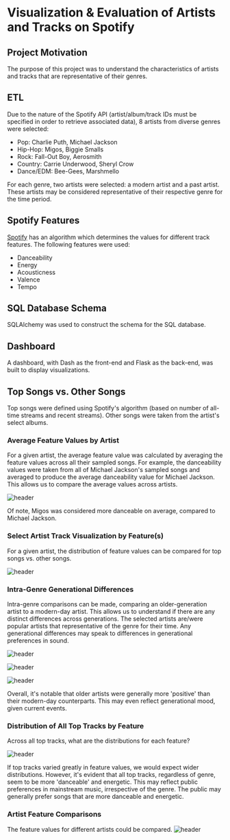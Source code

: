 # Visualization & Evaluation of Artists and Tracks on Spotify

## Project Motivation
The purpose of this project was to understand the characteristics of artists and tracks that are representative of their genres. 

## ETL
Due to the nature of the Spotify API (artist/album/track IDs must be specified in order to retrieve associated data), 8 artists from diverse genres were selected:

* Pop: Charlie Puth, Michael Jackson
* Hip-Hop: Migos, Biggie Smalls
* Rock: Fall-Out Boy, Aerosmith
* Country: Carrie Underwood, Sheryl Crow
* Dance/EDM: Bee-Gees, Marshmello

For each genre, two artists were selected: a modern artist and a past artist. These artists may be considered representative of their respective genre for the time period.

## Spotify Features
[Spotify](https://developer.spotify.com/documentation/web-api/reference/tracks/get-audio-features/) has an algorithm which determines the values for different track features. The following features were used:

* Danceability
* Energy
* Acousticness
* Valence
* Tempo

## SQL Database Schema
SQLAlchemy was used to construct the schema for the SQL database. 

## Dashboard
A dashboard, with Dash as the front-end and Flask as the back-end, was built to display visualizations. 

## Top Songs vs. Other Songs
Top songs were defined using Spotify's algorithm (based on number of all-time streams and recent streams). Other songs were taken from the artist's select albums. 

### Average Feature Values by Artist
For a given artist, the average feature value was calculated by averaging the feature values across all their sampled songs. For example, the danceability values were taken from all of Michael Jackson's sampled songs and averaged to produce the average danceability value for Michael Jackson. This allows us to compare the average values across artists. 

![header](images/avg_features.png)

Of note, Migos was considered more danceable on average, compared to Michael Jackson. 

### Select Artist Track Visualization by Feature(s) 
For a given artist, the distribution of feature values can be compared for top songs vs. other songs. 

![header](images/artist_track_features.png)

### Intra-Genre Generational Differences
Intra-genre comparisons can be made, comparing an older-generation artist to a modern-day artist. This allows us to understand if there are any distinct differences across generations. The selected artists are/were popular artists that representative of the genre for their time. Any generational differences may speak to differences in generational preferences in sound. 

![header](images/edm_dance_comp.png)

![header](images/hip_hop_comp.png)

![header](images/pop_comp.png)

Overall, it's notable that older artists were generally more 'positive' than their modern-day counterparts. This may even reflect generational mood, given current events. 

### Distribution of All Top Tracks by Feature
Across all top tracks, what are the distributions for each feature? 

![header](images/feature_dist.png)

If top tracks varied greatly in feature values, we would expect wider distributions. However, it's evident that all top tracks, regardless of genre, seem to be more 'danceable' and energetic. This may reflect public preferences in mainstream music, irrespective of the genre. The public may generally prefer songs that are more danceable and energetic. 

### Artist Feature Comparisons 
The feature values for different artists could be compared. 
![header](images/artist_comp.png)


